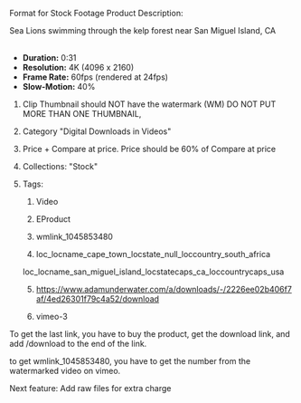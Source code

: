 Format for Stock Footage Product Description:

<p>Sea Lions swimming through the kelp forest near San Miguel Island, CA</p>
<ul>
  <br>
<li>
<strong>Duration:</strong> 0:31</li>
<li>
<strong>Resolution:</strong> 4K (4096 x 2160)</li>
<li>
<strong>Frame Rate:</strong> 60fps (rendered at 24fps)</li>
<li>
<strong>Slow-Motion:</strong> 40%</li>
</ul>

1. Clip Thumbnail should NOT have the watermark (WM)
   DO NOT PUT MORE THAN ONE THUMBNAIL,
2. Category "Digital Downloads in Videos"
3. Price + Compare at price. Price should be 60% of Compare at price
4. Collections: "Stock"
5. Tags:

   1. Video

   2. EProduct

   3. wmlink_1045853480

   4. loc_locname_cape_town_locstate_null_loccountry_south_africa

   loc_locname_san_miguel_island_locstatecaps_ca_loccountrycaps_usa


   5. https://www.adamunderwater.com/a/downloads/-/2226ee02b406f7af/4ed26301f79c4a52/download

   6. vimeo-3

To get the last link, you have to buy the product, get the download link, and add /download to the end of the link.

to get wmlink_1045853480, you have to get the number from the watermarked video on vimeo.

Next feature: Add raw files for extra charge